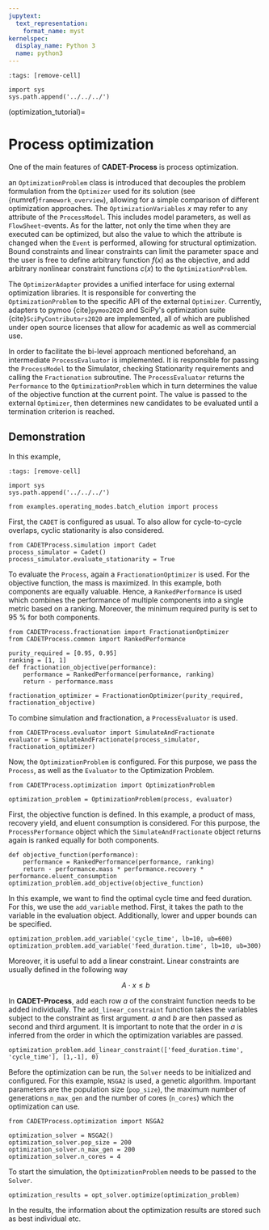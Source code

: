 ```yaml
---
jupytext:
  text_representation:
    format_name: myst
kernelspec:
  display_name: Python 3
  name: python3
---
```


```{code-cell} ipython3
:tags: [remove-cell]

import sys
sys.path.append('../../../')
```

(optimization_tutorial)=
# Process optimization
One of the main features of **CADET-Process** is process optimization. 

an `OptimizationProblem` class is introduced that decouples the problem formulation from the `Optimizer` used for its solution (see {numref}`framework_overview`), allowing for a simple comparison of different optimization approaches.
The `OptimizationVariables` $x$ may refer to any attribute of the `ProcessModel`.
This includes model parameters, as well as `FlowSheet`-events.
As for the latter, not only the time when they are executed can be optimized, but also the value to which the attribute is changed when the `Event` is performed, allowing for structural optimization.
Bound constraints and linear constraints can limit the parameter space and the user is free to define arbitrary function $f(x)$ as the objective, and add arbitrary nonlinear constraint functions $c(x)$ to the `OptimizationProblem`.

The `OptimizerAdapter` provides a unified interface for using external optimization libraries.
It is responsible for converting the `OptimizationProblem` to the specific API of the external `Optimizer`.
Currently, adapters to pymoo {cite}`pymoo2020` and SciPy's optimization suite {cite}`SciPyContributors2020` are implemented, all of which are published under open source licenses that allow for academic as well as commercial use.

In order to facilitate the bi-level approach mentioned beforehand, an intermediate `ProcessEvaluator` is implemented.
It is responsible for passing the `ProcessModel` to the Simulator, checking Stationarity requirements and calling the `Fractionation` subroutine.
The `ProcessEvaluator` returns the `Performance` to the `OptimizationProblem` which in turn determines the value of the objective function at the current point.
The value is passed to the external `Optimizer`, then determines new candidates to be evaluated until a termination criterion is reached.

## Demonstration
In this example, 

```{code-cell} ipython3
:tags: [remove-cell]

import sys
sys.path.append('../../../')

from examples.operating_modes.batch_elution import process
```

First, the `CADET` is configured as usual. 
To also allow for cycle-to-cycle overlaps, cyclic stationarity is also considered.

```{code-cell} ipython3
from CADETProcess.simulation import Cadet
process_simulator = Cadet()
process_simulator.evaluate_stationarity = True
```

To evaluate the `Process`, again a `FractionationOptimizer` is used.
For the objective function, the mass is maximized. 
In this example, both components are equally valuable.
Hence, a `RankedPerformance` is used which combines the performance of multiple components into a single metric based on a ranking.
Moreover, the minimum required purity is set to $95~\%$ for both components.

```{code-cell} ipython3
from CADETProcess.fractionation import FractionationOptimizer
from CADETProcess.common import RankedPerformance

purity_required = [0.95, 0.95]
ranking = [1, 1]
def fractionation_objective(performance):
    performance = RankedPerformance(performance, ranking)
    return - performance.mass

fractionation_optimizer = FractionationOptimizer(purity_required, fractionation_objective)
```

To combine simulation and fractionation, a `ProcessEvaluator` is used. 
```{code-cell} ipython3
from CADETProcess.evaluator import SimulateAndFractionate
evaluator = SimulateAndFractionate(process_simulator, fractionation_optimizer)
```

Now, the `OptimizationProblem` is configured.
For this purpose, we pass the `Process`, as well as the `Evaluator` to the Optimization Problem.
```{code-cell} ipython3
from CADETProcess.optimization import OptimizationProblem

optimization_problem = OptimizationProblem(process, evaluator)
```

First, the objective function is defined.
In this example, a product of mass, recovery yield, and eluent consumption is considered.
For this purpose, the `ProcessPerformance` object which the `SimulateAndFractionate` object returns again is ranked equally for both components. 
```{code-cell} ipython3
def objective_function(performance):
    performance = RankedPerformance(performance, ranking)
    return - performance.mass * performance.recovery * performance.eluent_consumption
optimization_problem.add_objective(objective_function)
```

In this example, we want to find the optimal cycle time and feed duration.
For this, we use the `add_variable` method. 
First, it takes the path to the variable in the evaluation object.
Additionally, lower and upper bounds can be specified.
```{code-cell} ipython3
optimization_problem.add_variable('cycle_time', lb=10, ub=600)
optimization_problem.add_variable('feed_duration.time', lb=10, ub=300)
```
Moreover, it is useful to add a linear constraint.
Linear constraints are usually defined in the following way

$$
A \cdot x \leq b
$$

In **CADET-Process**, add each row $a$ of the constraint function needs to be added individually.
The `add_linear_constraint` function takes the variables subject to the constraint as first argument.
$a$ and $b$ are then passed as second and third argument. 
It is important to note that the order in $a$ is inferred from the order in which the optimization variables are passed.
```{code-cell} ipython3
optimization_problem.add_linear_constraint(['feed_duration.time', 'cycle_time'], [1,-1], 0)
```

Before the optimization can be run, the `Solver` needs to be initialized and configured.
For this example, `NSGA2` is used, a genetic algorithm.
Important parameters are the population size (`pop_size`), the maximum number of generations `n_max_gen` and the number of cores (`n_cores`) which the optimization can use.

```{code-cell} ipython3
from CADETProcess.optimization import NSGA2

optimization_solver = NSGA2()
optimization_solver.pop_size = 200
optimization_solver.n_max_gen = 200
optimization_solver.n_cores = 4
```
To start the simulation, the `OptimizationProblem` needs to be passed to the `Solver`.
```
optimization_results = opt_solver.optimize(optimization_problem)
```
In the results, the information about the optimization results are stored such as best individual etc.

